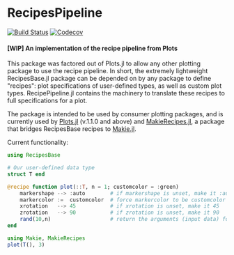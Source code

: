 # RecipesPipeline

[![Build Status](https://travis-ci.com/mkborregaard/RecipeUtils.jl.svg?branch=master)](https://travis-ci.com/mkborregaard/RecipeUtils.jl)
[![Codecov](https://codecov.io/gh/mkborregaard/RecipeUtils.jl/branch/master/graph/badge.svg)](https://codecov.io/gh/mkborregaard/RecipeUtils.jl)

#### [WIP] An implementation of the recipe pipeline from Plots
This package was factored out of Plots.jl to allow any other plotting package to use the recipe pipeline. In short, the extremely lightweight RecipesBase.jl package can be depended on by any package to define "recipes": plot specifications of user-defined types, as well as custom plot types. RecipePipeline.jl contains the machinery to translate these recipes to full specifications for a plot.

The package is intended to be used by consumer plotting packages, and is currently used by [Plots.jl](https://github.com/JuliaPlots/Plots.jl) (v.1.1.0 and above) and [MakieRecipes.jl](https://github.com/JuliaPlots/MakieRecipes.jl), a package that bridges RecipesBase recipes to [Makie.jl](https://github.com/JuliaPlots/Makie.jl).

Current functionality:
```julia
using RecipesBase

# Our user-defined data type
struct T end

@recipe function plot(::T, n = 1; customcolor = :green)
    markershape --> :auto        # if markershape is unset, make it :auto
    markercolor :=  customcolor  # force markercolor to be customcolor
    xrotation   --> 45           # if xrotation is unset, make it 45
    zrotation   --> 90           # if zrotation is unset, make it 90
    rand(10,n)                   # return the arguments (input data) for the next recipe
end

using Makie, MakieRecipes
plot(T(), 3)

```
